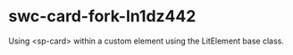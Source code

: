 # swc-card-fork-ln1dz442
Using &lt;sp-card> within a custom element using the LitElement base class.

